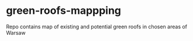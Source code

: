 # green-roofs-mappping
Repo contains map of existing and potential green roofs in chosen areas of Warsaw
